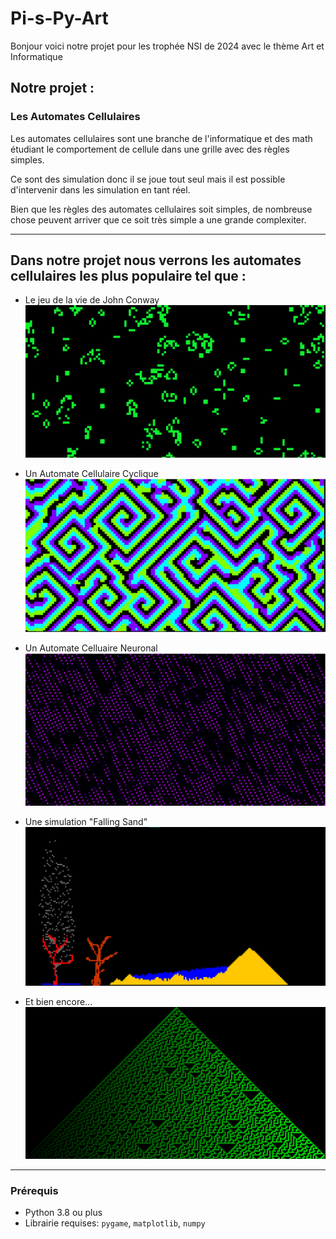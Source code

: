 
# Pi-s-Py-Art

Bonjour voici notre projet pour les trophée NSI de 2024 avec le thème Art et Informatique


## Notre projet : 

### Les Automates Cellulaires

Les automates cellulaires sont une branche de l'informatique et des math étudiant le comportement de cellule dans une grille avec des règles simples.

Ce sont des simulation donc il se joue tout seul mais il est possible d'intervenir dans les simulation en tant réel.

Bien que les règles des automates cellulaires soit simples, de nombreuse chose peuvent arriver que ce soit très simple a une grande complexiter.

---

##  Dans notre projet nous verrons les automates cellulaires les plus populaire tel que :

- Le jeu de la vie de John Conway
![jeu de la vie](Image/jdlv.png)
  
- Un Automate Cellulaire Cyclique
![Cyclic](Image/Cyclic.png)

- Un Automate Celluaire Neuronal
![Neuro](Image/neuronal.png)

- Une simulation "Falling Sand"
![Sand](Image/Sand.png)

- Et bien encore...
![Other](Image/other.png)

---

### Prérequis

- Python 3.8 ou plus
- Librairie requises: `pygame`, `matplotlib`, `numpy`



